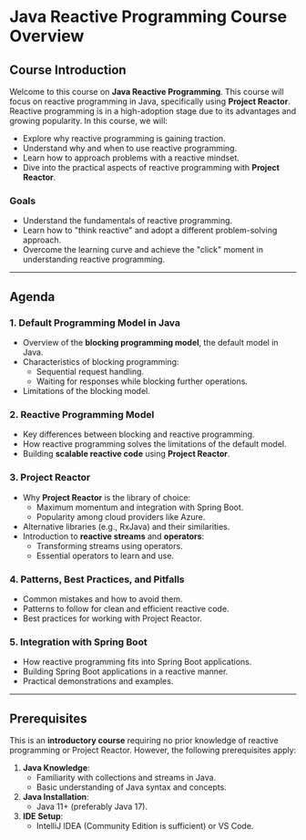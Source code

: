 # Java Reactive Programming Course Overview

## Course Introduction

Welcome to this course on **Java Reactive Programming**. This course will focus on reactive programming in Java, specifically using **Project Reactor**. Reactive programming is in a high-adoption stage due to its advantages and growing popularity. In this course, we will:

- Explore why reactive programming is gaining traction.
- Understand why and when to use reactive programming.
- Learn how to approach problems with a reactive mindset.
- Dive into the practical aspects of reactive programming with **Project Reactor**.

### Goals

- Understand the fundamentals of reactive programming.
- Learn how to "think reactive" and adopt a different problem-solving approach.
- Overcome the learning curve and achieve the "click" moment in understanding reactive programming.

---

## Agenda

### 1. Default Programming Model in Java

- Overview of the **blocking programming model**, the default model in Java.
- Characteristics of blocking programming:
  - Sequential request handling.
  - Waiting for responses while blocking further operations.
- Limitations of the blocking model.

### 2. Reactive Programming Model

- Key differences between blocking and reactive programming.
- How reactive programming solves the limitations of the default model.
- Building **scalable reactive code** using **Project Reactor**.

### 3. Project Reactor

- Why **Project Reactor** is the library of choice:
  - Maximum momentum and integration with Spring Boot.
  - Popularity among cloud providers like Azure.
- Alternative libraries (e.g., RxJava) and their similarities.
- Introduction to **reactive streams** and **operators**:
  - Transforming streams using operators.
  - Essential operators to learn and use.

### 4. Patterns, Best Practices, and Pitfalls

- Common mistakes and how to avoid them.
- Patterns to follow for clean and efficient reactive code.
- Best practices for working with Project Reactor.

### 5. Integration with Spring Boot

- How reactive programming fits into Spring Boot applications.
- Building Spring Boot applications in a reactive manner.
- Practical demonstrations and examples.

---

## Prerequisites

This is an **introductory course** requiring no prior knowledge of reactive programming or Project Reactor. However, the following prerequisites apply:

1. **Java Knowledge**:
   - Familiarity with collections and streams in Java.
   - Basic understanding of Java syntax and concepts.
2. **Java Installation**:
   - Java 11+ (preferably Java 17).
3. **IDE Setup**:
   - IntelliJ IDEA (Community Edition is sufficient) or VS Code.


